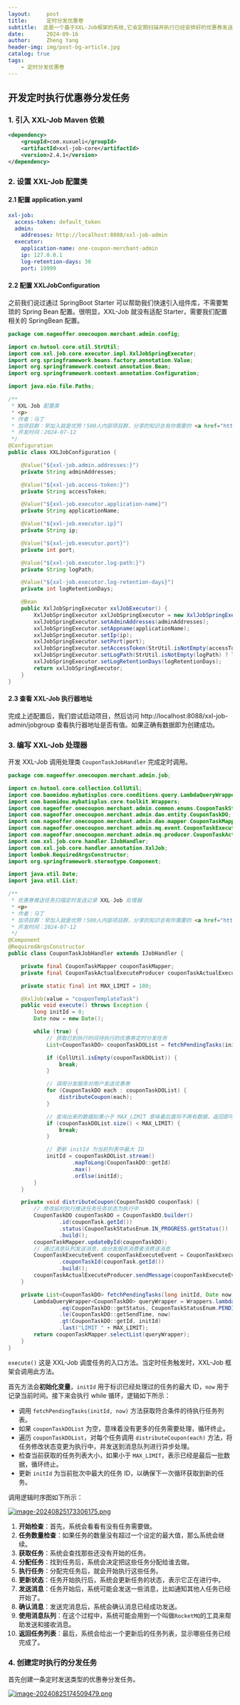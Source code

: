 ```yaml
---
layout:     post
title:      定时分发优惠卷
subtitle:  这是一个基于XXL-Job框架的系统,它会定期扫描并执行已经安排好的优惠券发送任务,确保优惠券能按时发送给用户。
date:       2024-09-16
author:     Zheng Yang
header-img: img/post-bg-article.jpg
catalog: true
tags:
    - 定时分发优惠卷
---
```

## 开发定时执行优惠券分发任务

### 1. 引入 XXL-Job Maven 依赖

```xml
<dependency>
    <groupId>com.xuxueli</groupId>
    <artifactId>xxl-job-core</artifactId>
    <version>2.4.1</version>
</dependency>
```

### 2. 设置 XXL-Job 配置类

#### 2.1 配置 application.yaml

```yaml
xxl-job:
  access-token: default_token
  admin:
    addresses: http://localhost:8088/xxl-job-admin
  executor:
    application-name: one-coupon-merchant-admin
    ip: 127.0.0.1
    log-retention-days: 30
    port: 19999
```

#### 2.2 配置 XXLJobConfiguration

之前我们说过通过 SpringBoot Starter 可以帮助我们快速引入组件库，不需要繁琐的 Spring Bean 配置。很明显，XXL-Job 就没有适配 Starter，需要我们配置相关的 SpringBean 配置。

```java
package com.nageoffer.onecoupon.merchant.admin.config;

import cn.hutool.core.util.StrUtil;
import com.xxl.job.core.executor.impl.XxlJobSpringExecutor;
import org.springframework.beans.factory.annotation.Value;
import org.springframework.context.annotation.Bean;
import org.springframework.context.annotation.Configuration;

import java.nio.file.Paths;

/**
 * XXL-Job 配置类
 * <p>
 * 作者：马丁
 * 加项目群：早加入就是优势！500人内部项目群，分享的知识总有你需要的 <a href="https://t.zsxq.com/cw7b9" />
 * 开发时间：2024-07-12
 */
@Configuration
public class XXLJobConfiguration {

    @Value("${xxl-job.admin.addresses:}")
    private String adminAddresses;

    @Value("${xxl-job.access-token:}")
    private String accessToken;

    @Value("${xxl-job.executor.application-name}")
    private String applicationName;

    @Value("${xxl-job.executor.ip}")
    private String ip;

    @Value("${xxl-job.executor.port}")
    private int port;

    @Value("${xxl-job.executor.log-path:}")
    private String logPath;

    @Value("${xxl-job.executor.log-retention-days}")
    private int logRetentionDays;

    @Bean
    public XxlJobSpringExecutor xxlJobExecutor() {
        XxlJobSpringExecutor xxlJobSpringExecutor = new XxlJobSpringExecutor();
        xxlJobSpringExecutor.setAdminAddresses(adminAddresses);
        xxlJobSpringExecutor.setAppname(applicationName);
        xxlJobSpringExecutor.setIp(ip);
        xxlJobSpringExecutor.setPort(port);
        xxlJobSpringExecutor.setAccessToken(StrUtil.isNotEmpty(accessToken) ? accessToken : null);
        xxlJobSpringExecutor.setLogPath(StrUtil.isNotEmpty(logPath) ? logPath : Paths.get("").toAbsolutePath().getParent() + "/tmp");
        xxlJobSpringExecutor.setLogRetentionDays(logRetentionDays);
        return xxlJobSpringExecutor;
    }
}
```

#### 2.3 查看 XXL-Job 执行器地址

完成上述配置后，我们尝试启动项目，然后访问 http://localhost:8088/xxl-job-admin/jobgroup 查看执行器地址是否有值。如果正确有数据即为创建成功。

### 3. 编写 XXL-Job 处理器

开发 XXL-Job 调用处理类 `CouponTaskJobHandler` 完成定时调用。

```java
package com.nageoffer.onecoupon.merchant.admin.job;

import cn.hutool.core.collection.CollUtil;
import com.baomidou.mybatisplus.core.conditions.query.LambdaQueryWrapper;
import com.baomidou.mybatisplus.core.toolkit.Wrappers;
import com.nageoffer.onecoupon.merchant.admin.common.enums.CouponTaskStatusEnum;
import com.nageoffer.onecoupon.merchant.admin.dao.entity.CouponTaskDO;
import com.nageoffer.onecoupon.merchant.admin.dao.mapper.CouponTaskMapper;
import com.nageoffer.onecoupon.merchant.admin.mq.event.CouponTaskExecuteEvent;
import com.nageoffer.onecoupon.merchant.admin.mq.producer.CouponTaskActualExecuteProducer;
import com.xxl.job.core.handler.IJobHandler;
import com.xxl.job.core.handler.annotation.XxlJob;
import lombok.RequiredArgsConstructor;
import org.springframework.stereotype.Component;

import java.util.Date;
import java.util.List;

/**
 * 优惠券推送任务扫描定时发送记录 XXL-Job 处理器
 * <p>
 * 作者：马丁
 * 加项目群：早加入就是优势！500人内部项目群，分享的知识总有你需要的 <a href="https://t.zsxq.com/cw7b9" />
 * 开发时间：2024-07-12
 */
@Component
@RequiredArgsConstructor
public class CouponTaskJobHandler extends IJobHandler {

    private final CouponTaskMapper couponTaskMapper;
    private final CouponTaskActualExecuteProducer couponTaskActualExecuteProducer;

    private static final int MAX_LIMIT = 100;

    @XxlJob(value = "couponTemplateTask")
    public void execute() throws Exception {
        long initId = 0;
        Date now = new Date();

        while (true) {
            // 获取已到执行时间待执行的优惠券定时分发任务
            List<CouponTaskDO> couponTaskDOList = fetchPendingTasks(initId, now);

            if (CollUtil.isEmpty(couponTaskDOList)) {
                break;
            }

            // 调用分发服务对用户发送优惠券
            for (CouponTaskDO each : couponTaskDOList) {
                distributeCoupon(each);
            }

            // 查询出来的数据如果小于 MAX_LIMIT 意味着后面将不再有数据，返回即可
            if (couponTaskDOList.size() < MAX_LIMIT) {
                break;
            }

            // 更新 initId 为当前列表中最大 ID
            initId = couponTaskDOList.stream()
                    .mapToLong(CouponTaskDO::getId)
                    .max()
                    .orElse(initId);
        }
    }

    private void distributeCoupon(CouponTaskDO couponTask) {
        // 修改延时执行推送任务任务状态为执行中
        CouponTaskDO couponTaskDO = CouponTaskDO.builder()
                .id(couponTask.getId())
                .status(CouponTaskStatusEnum.IN_PROGRESS.getStatus())
                .build();
        couponTaskMapper.updateById(couponTaskDO);
        // 通过消息队列发送消息，由分发服务消费者消费该消息
        CouponTaskExecuteEvent couponTaskExecuteEvent = CouponTaskExecuteEvent.builder()
                .couponTaskId(couponTask.getId())
                .build();
        couponTaskActualExecuteProducer.sendMessage(couponTaskExecuteEvent);
    }

    private List<CouponTaskDO> fetchPendingTasks(long initId, Date now) {
        LambdaQueryWrapper<CouponTaskDO> queryWrapper = Wrappers.lambdaQuery(CouponTaskDO.class)
                .eq(CouponTaskDO::getStatus, CouponTaskStatusEnum.PENDING.getStatus())
                .le(CouponTaskDO::getSendTime, now)
                .gt(CouponTaskDO::getId, initId)
                .last("LIMIT " + MAX_LIMIT);
        return couponTaskMapper.selectList(queryWrapper);
    }
}
```

`execute()` 这是 XXL-Job 调度任务的入口方法。当定时任务触发时，XXL-Job 框架会调用此方法。

首先方法会**初始化变量**，`initId` 用于标识已经处理过的任务的最大 ID，`now` 用于记录当前时间。接下来会执行 while 循环，逻辑如下所示：

- 调用 `fetchPendingTasks(initId, now)` 方法获取符合条件的待执行任务列表。
- 如果 `couponTaskDOList` 为空，意味着没有更多的任务需要处理，循环终止。
- 遍历 `couponTaskDOList`，对每个任务调用 `distributeCoupon(each)` 方法，将任务修改状态变更为执行中，并发送到消息队列进行异步处理。
- 检查当前获取的任务列表大小，如果小于 `MAX_LIMIT`，表示已经是最后一批数据，循环终止。
- 更新 `initId` 为当前批次中最大的任务 ID，以确保下一次循环获取到新的任务。

调用逻辑时序图如下所示：

[![image-20240825173306175.png](https://i.postimg.cc/J07NLKrF/image-20240825173306175.png)](https://postimg.cc/wyPy5Xs5)

1. **开始检查**：首先，系统会看看有没有任务需要做。
2. **任务数量检查**：如果任务的数量没有超过一个设定的最大值，那么系统会继续。
3. **获取任务**：系统会查找那些还没有开始的任务。
4. **分配任务**：找到任务后，系统会决定把这些任务分配给谁去做。
5. **执行任务**：分配完任务后，就会开始执行这些任务。
6. **更新状态**：任务开始执行后，系统会更新任务的状态，表示它正在进行中。
7. **发送消息**：任务开始后，系统可能会发送一些消息，比如通知其他人任务已经开始了。
8. **确认消息**：发送完消息后，系统会确认消息已经成功发送。
9. **使用消息队列**：在这个过程中，系统可能会用到一个叫做`RocketMQ`的工具来帮助发送和接收消息。
10. **返回任务列表**：最后，系统会给出一个更新后的任务列表，显示哪些任务已经完成了。

### 4. 创建定时执行的分发任务

首先创建一条定时发送类型的优惠券分发任务。

[![image-20240825174509479.png](https://i.postimg.cc/jjNQQL3M/image-20240825174509479.png)](https://postimg.cc/cKxnd4S3)
